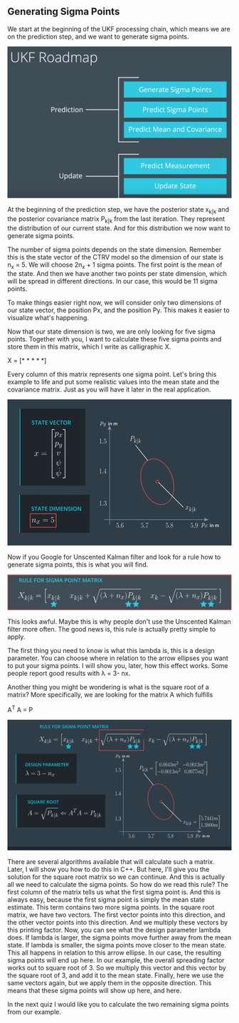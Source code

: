 ## Generating Sigma Points

We start at the beginning of the UKF processing chain, which means we are on the prediction step, and we want to generate sigma points. 

![7-13-2](../images/7-13-2.png)

At the beginning of the prediction step, we have the posterior state x<sub>k|k</sub> and the posterior covariance matrix P<sub>k|k</sub> from the last iteration. They represent the distribution of our current state. And for this distribution we now want to generate sigma points. 

The number of sigma points depends on the state dimension. Remember this is the state vector of the CTRV model so the dimension of our state is n<sub>x</sub> = 5. We will choose 2n<sub>x</sub> + 1 sigma points. The first point is the mean of the state. And then we have another two points per state dimension, which will be spread in different directions. In our case, this would be 11 sigma points. 

To make things easier right now, we will consider only two dimensions of our state vector, the position Px, and the position Py. This makes it easier to visualize what's happening. 

Now that our state dimension is two, we are only looking for five sigma points. Together with you, I want to calculate these five sigma points and store them in this matrix, which I write as calligraphic X. 

X = [* * * * *]

Every column of this matrix represents one sigma point. Let's bring this example to life and put some realistic values into the mean state and the covariance matrix. Just as you will have it later in the real application. 

![img](../images/7-15.png)

Now if you Google for Unscented Kalman filter and look for a rule how to generate sigma points, this is what you will find. 

![7-13-3](../images/7-13-3.png)

This looks awful. Maybe this is why people don't use the Unscented Kalman filter more often. The good news is, this rule is actually pretty simple to apply. 

The first thing you need to know is what this lambda is, this is a design parameter. You can choose where in relation to the arrow ellipses you want to put your sigma points. I will show you, later, how this effect works. Some people report good results with λ = 3- nx. 

Another thing you might be wondering is what is the square root of a matrix? More specifically, we are looking for the matrix A which fulfills 

A<sup>T</sup> A = P

![img](../images/7-16.png)

There are several algorithms available that will calculate such a matrix. Later, I will show you how to do this in C++. But here, I'll give you the solution for the square root matrix so we can continue. And this is actually all we need to calculate the sigma points. So how do we read this rule? The first column of the matrix tells us what the first sigma point is. And this is always easy, because the first sigma point is simply the mean state estimate. This term contains two more sigma points. In the square root matrix, we have two vectors. The first vector points into this direction, and the other vector points into this direction. And we multiply these vectors by this printing factor. Now, you can see what the design parameter lambda does. If lambda is larger, the sigma points move further away from the mean state. If lambda is smaller, the sigma points move closer to the mean state. This all happens in relation to this arrow ellipse. In our case, the resulting sigma points will end up here. In our example, the overall spreading factor works out to square root of 3. So we multiply this vector and this vector by the square root of 3, and add it to the mean state. Finally, here we use the same vectors again, but we apply them in the opposite direction. This means that these sigma points will show up here, and here. 

In the next quiz I would like you to calculate the two remaining sigma points from our example. 
